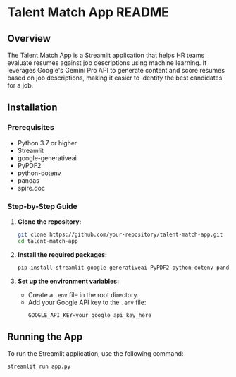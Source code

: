 # Talent Match App README

## Overview
The Talent Match App is a Streamlit application that helps HR teams evaluate resumes against job descriptions using machine learning. It leverages Google's Gemini Pro API to generate content and score resumes based on job descriptions, making it easier to identify the best candidates for a job.

## Installation
### Prerequisites
- Python 3.7 or higher
- Streamlit
- google-generativeai
- PyPDF2
- python-dotenv
- pandas
- spire.doc

### Step-by-Step Guide
1. **Clone the repository:**
    ```bash
    git clone https://github.com/your-repository/talent-match-app.git
    cd talent-match-app
    ```

2. **Install the required packages:**
    ```bash
    pip install streamlit google-generativeai PyPDF2 python-dotenv pandas spire.doc
    ```

3. **Set up the environment variables:**
    - Create a `.env` file in the root directory.
    - Add your Google API key to the `.env` file:
      ```
      GOOGLE_API_KEY=your_google_api_key_here
      ```

## Running the App
To run the Streamlit application, use the following command:
```bash
streamlit run app.py

